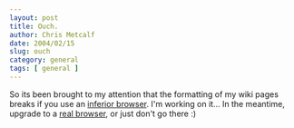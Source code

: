 ```yaml
---
layout: post
title: Ouch.
author: Chris Metcalf
date: 2004/02/15
slug: ouch
category: general
tags: [ general ]
---
```


So its been brought to my attention that the formatting of my wiki pages breaks if you use an <a href="http://www.microsoft.com/ie/">inferior browser</a>. I'm working on it...
In the meantime, upgrade to a <a href="http://www.mozilla.org/products/firefox/">real browser</a>, or just don't go there :)
